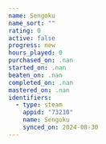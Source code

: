 ```yaml
---
name: Sengoku
name_sort: ""
rating: 0
active: false
progress: new
hours_played: 0
purchased_on: .nan
started_on: .nan
beaten_on: .nan
completed_on: .nan
mastered_on: .nan
identifiers:
  - type: steam
    appid: "73210"
    name: Sengoku
    synced_on: 2024-08-30
---
```

